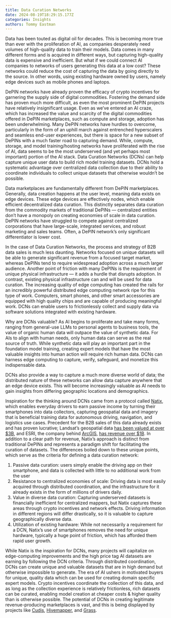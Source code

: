 ```yaml
---
title: Data Curation Networks
date: 2024-08-19T18:29:15.177Z
categories: Insights
authors: Tommy Eastman
---
```

Data has been touted as digital oil for decades. This is becoming more true than ever with the proliferation of AI, as companies desperately need volumes of high-quality data to train their models. Data comes in many different forms and is acquired in different ways, but capturing high-quality data is expensive and inefficient. But what if we could connect AI companies to networks of users generating this data at a low cost? These networks could reduce the cost of capturing the data by going directly to the source. In other words, using existing hardware owned by users, namely edge devices such as mobile phones and laptops. 

DePIN networks have already proven the efficacy of crypto incentives for garnering the supply side of digital commodities. Fostering the demand side has proven much more difficult, as even the most prominent DePIN projects have relatively insignificant usage. Even as we’ve entered an AI craze, which has increased the value and scarcity of the digital commodities offered in DePIN marketplaces, such as compute and storage, adoption has been underwhelming. Many DePIN networks have hurdles to overcome, particularly in the form of an uphill march against entrenched hyperscalers and seamless end-user experiences, but there is space for a new subset of DePINs with a much faster road to capturing demand. While, compute, storage, and model training/hosting networks have proliferated with the rise of AI, data seems to be the most underserved (and yet perhaps most important) portion of the AI stack. Data Curation Networks (DCNs) can help capture unique user data to build rich model training datasets. DCNs hold a systematic advantage over centralized data collection due to their ability to coordinate individuals to collect unique datasets that otherwise wouldn’t be possible. 

Data marketplaces are fundamentally different from DePIN marketplaces. Generally, data creation happens at the user level, meaning data exists on edge devices. These edge devices are effectively nodes, which enable efficient decentralized data curation. This distinctly separates data curation from the commodity markets of traditional DePINs — centralized entities don’t have a monopoly on creating economies of scale in data curation.  DePIN networks have struggled to compete against centralized corporations that have large-scale, integrated services, and robust marketing and sales teams. Often, a DePIN network’s only significant differentiator is lower cost. 

In the case of Data Curation Networks, the process and strategy of B2B data sales is much less daunting. Networks focused on unique datasets will be able to generate significant revenue from a focused target market, whereas DePINs tend to require widespread adoption across a much larger audience. Another point of friction with many DePINs is the requirement of unique physical infrastructure — it adds a hurdle that disrupts adoption. In contrast, existing physical infrastructure can and will be used for data curation. The increasing quality of edge computing has created the rails for an incredibly powerful distributed edge computing network ripe for this type of work. Computers, smart phones, and other smart accessories are equipped with high quality chips and are capable of producing meaningful work. DCNs can enable users to frictionlessly collect and supply data via software solutions integrated with existing hardware.

Why are DCNs valuable? As AI begins to proliferate and take many forms, ranging from general-use LLMs to personal agents to business tools, the value of organic human data will outpace the value of synthetic data. For AIs to align with human needs, only human data can serve as the real source of truth. While synthetic data will play an important part in the foundation model training, creating expert models that have the most valuable insights into human action will require rich human data. DCNs can harness edge computing to capture, verify, safeguard, and monetize this indispensable data.  

DCNs also provide a way to capture a much more diverse world of data; the distributed nature of these networks can allow data capture anywhere that an edge device exists. This will become increasingly valuable as AI needs to gain insights from differing geographic locations and demographics.

Inspiration for the thinking around DCNs came from a protocol called [Natix](https://natix.network/), which enables everyday drivers to earn passive income by turning their smartphones into data collectors, capturing geospatial data and imagery that is beneficial training data for autonomous driving, navigation, and logistics use cases. Precedent for the B2B sales of this data already exists and has proven lucrative; Landsat’s geospatial data [has been valued at over $3B](https://www.usgs.gov/news/landsats-economic-value-nation-continues-increase), and ESRI, the company behind [ArcGIS](https://www.arcgis.com/index.html), [has revenue over $1B](https://web.archive.org/web/20100510064955/http://www.investors.com/NewsAndAnalysis/Article.aspx?id=503454). In addition to a clear path for revenue, Natix’s approach is distinct from traditional DePINs and represents a paradigm shift for facilitating the curation of datasets. The differences boiled down to these unique points, which serve as the criteria for defining a data curation network:

1. Passive data curation: users simply enable the driving app on their smartphone, and data is collected with little to no additional work from the user
2. Resistance to centralized economies of scale: Driving data is most easily acquired through distributed coordination, and the infrastructure for it already exists in the form of millions of drivers daily.
3. Value in diverse data curation: Capturing underserved datasets is financially inefficient for centralized mappers, but Natix captures these areas through crypto incentives and network effects. Driving information in different regions will differ drastically, so it is valuable to capture geographically diverse data.
4. Utilization of existing hardware: While not necessarily a requirement for a DCN, Natix’s use of smartphones removes the need for unique hardware, typically a huge point of friction, which has afforded them rapid user growth.

While Natix is the inspiration for DCNs, many projects will capitalize on edge-computing improvements and the high price tag AI datasets are earning by following the DCN criteria. Through distributed coordination, DCNs can create unique and valuable datasets that are in high demand but otherwise impossible to generate. The era of AI ushers in motivated buyers for unique, quality data which can be used for creating domain specific expert models. Crypto incentives coordinate the collection of this data, and as long as the collection experience is relatively frictionless, rich datasets can be curated, enabling model creation at cheaper costs & higher quality than is otherwise possible. The potential of DCNs in creating legitimate revenue-producing marketplaces is vast, and this is being displayed by projects like [Cudis](https://www.cudis.xyz/), [Hivemapper](https://hivemapper.com/), and [Grass](https://www.getgrass.io/).
